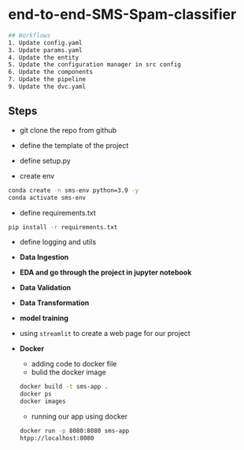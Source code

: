 # end-to-end-SMS-Spam-classifier

```bash
## Workflows
1. Update config.yaml
3. Update params.yaml
4. Update the entity
5. Update the configuration manager in src config
6. Update the components
7. Update the pipeline 
9. Update the dvc.yaml
```

## Steps

- git clone the repo from github

- define the template of the project

- define setup.py

- create env

```bash
conda create -n sms-env python=3.9 -y
conda activate sms-env
```

- define requirements.txt

```bash
pip install -r requirements.txt
```

- define logging and utils

- **Data Ingestion**

- **EDA and go through the project in jupyter notebook**

- **Data Validation**

- **Data Transformation**

- **model training**

- using `streamlit` to create a web page for our project

- **Docker**

    - adding code to docker file
    - bulid the docker image
    ```bash
    docker build -t sms-app .
    docker ps
    docker images
    ```
    - running our app using docker

    ```bash
    docker run -p 8080:8080 sms-app
    htpp://localhost:8080
    ```